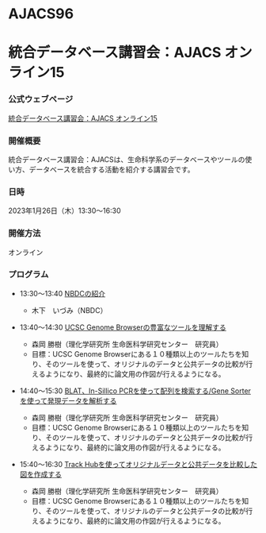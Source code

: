 # AJACS96
# 統合データベース講習会：AJACS オンライン15

### 公式ウェブページ
[統合データベース講習会：AJACS オンライン15](https://biosciencedbc.jp/event/ajacs/ajacs96.html)  

### 開催概要
統合データベース講習会：AJACSは、生命科学系のデータベースやツールの使い方、データベースを統合する活動を紹介する講習会です。

### 日時
2023年1月26日（木）13:30～16:30

### 開催方法
オンライン

### プログラム
- 13:30～13:40	[NBDCの紹介](01_kinoshita)
  - 木下　いづみ（NBDC）

- 13:40～14:30	[UCSC Genome Browserの豊富なツールを理解する](02_morioka1)
  - 森岡 勝樹（理化学研究所 生命医科学研究センター　研究員）
  - 目標：UCSC Genome Browserにある１０種類以上のツールたちを知り、そのツールを使って、オリジナルのデータと公共データの比較が行えるようになり、最終的に論文用の作図が行えるようになる。

- 14:40～15:30	[BLAT、In-Sillico PCRを使って配列を検索する/Gene Sorterを使って発現データを解析する](03_morioka2)
  - 森岡 勝樹（理化学研究所 生命医科学研究センター　研究員）
  - 目標：UCSC Genome Browserにある１０種類以上のツールたちを知り、そのツールを使って、オリジナルのデータと公共データの比較が行えるようになり、最終的に論文用の作図が行えるようになる。
  
- 15:40～16:30	[Track Hubを使ってオリジナルデータと公共データを比較した図を作成する](04_morioka3)
  - 森岡 勝樹（理化学研究所 生命医科学研究センター　研究員）
  - 目標：UCSC Genome Browserにある１０種類以上のツールたちを知り、そのツールを使って、オリジナルのデータと公共データの比較が行えるようになり、最終的に論文用の作図が行えるようになる。  
